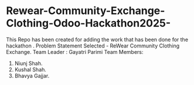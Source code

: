 # Rewear-Community-Exchange-Clothing-Odoo-Hackathon2025-
This Repo has been created for adding the work that has been done for the hackathon .
Problem Statement Selected - ReWear Community Clothing Exchange.
Team Leader : Gayatri Parimi
Team Members: 
1. Niunj Shah.
2. Kushal Shah.
3. Bhavya Gajjar.
